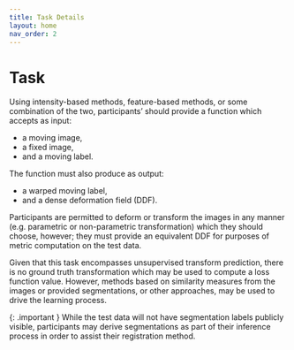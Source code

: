 ```yaml
---
title: Task Details
layout: home
nav_order: 2
---
```


# Task

Using intensity-based methods, feature-based methods, or some combination of the two, participants’ should provide a function which accepts as input:

- a moving image,
- a fixed image,
- and a moving label.

The function must also produce as output:

- a warped moving label,
- and a dense deformation field (DDF).

Participants are permitted to deform or transform the images in any manner (e.g. parametric or non-parametric transformation) which they should choose, however; they must provide an equivalent DDF for purposes of metric computation on the test data.

Given that this task encompasses unsupervised transform prediction, there is no ground truth transformation which may be used to compute a loss function value. However, methods based on similarity measures from the images or provided segmentations, or other approaches, may be used to drive the learning process.

{: .important }
While the test data will not have segmentation labels publicly visible, participants may derive segmentations as part of their inference process in order to assist their registration method.